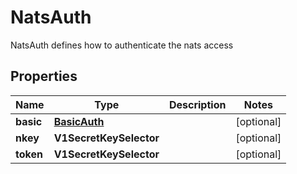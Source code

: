 

# NatsAuth

NatsAuth defines how to authenticate the nats access

## Properties

| Name | Type | Description | Notes |
|------------ | ------------- | ------------- | -------------|
|**basic** | [**BasicAuth**](BasicAuth.md) |  |  [optional] |
|**nkey** | **V1SecretKeySelector** |  |  [optional] |
|**token** | **V1SecretKeySelector** |  |  [optional] |



